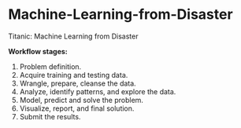 # Machine-Learning-from-Disaster
Titanic: Machine Learning from Disaster


<b>Workflow stages:<br> </b>
<ol type="1" >
<li>Problem definition.<br> </li>
<li>Acquire training and testing data.<br></li>
<li>Wrangle, prepare, cleanse the data.<br></li>
<li>Analyze, identify patterns, and explore the data.<br></li>
<li>Model, predict and solve the problem.<br></li>
<li>Visualize, report, and final solution.<br></li>
<li>Submit the results.<br></li></ol>
